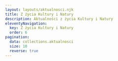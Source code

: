 ```yaml
---
layout: layouts/aktualnosci.njk
title: Z życia Kultury i Natury
description: Aktualności z życia Kultury i Natury
eleventyNavigation:
  key: Z życia Kultury i Natury
  order: 6
pagination:
  data: collections.aktualnosci
  size: 10
  reverse: true
---
```

